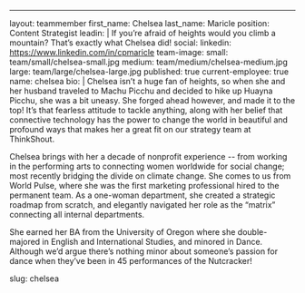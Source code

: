 ---
layout: teammember
first_name: Chelsea
last_name: Maricle
position: Content Strategist
leadin: |
  If you’re afraid of heights would you climb a mountain? That’s exactly what Chelsea did!
social:
  linkedin: https://www.linkedin.com/in/cpmaricle
team-image:
  small: team/small/chelsea-small.jpg
  medium: team/medium/chelsea-medium.jpg
  large: team/large/chelsea-large.jpg
published: true
current-employee: true
name: chelsea
bio: |
Chelsea isn’t a huge fan of heights, so when she and her husband traveled to Machu Picchu and decided to hike up Huayna Picchu, she was a bit uneasy. She forged ahead however, and made it to the top! It’s that fearless attitude to tackle anything, along with her belief that connective technology has the power to change the world in beautiful and profound ways that makes her a great fit on our strategy team at ThinkShout.

Chelsea brings with her a decade of nonprofit experience -- from working in the performing arts to connecting women worldwide for social change; most recently bridging the divide on climate change. She comes to us from World Pulse, where she was the first marketing professional hired to the permanent team. As a one-woman department, she created a strategic roadmap from scratch, and elegantly navigated her role as the “matrix” connecting all internal departments.

She earned her BA from the University of Oregon where she double-majored in English and International Studies, and minored in Dance. Although we’d argue there’s nothing minor about someone’s passion for dance when they’ve been in 45 performances of the Nutcracker!

slug: chelsea
